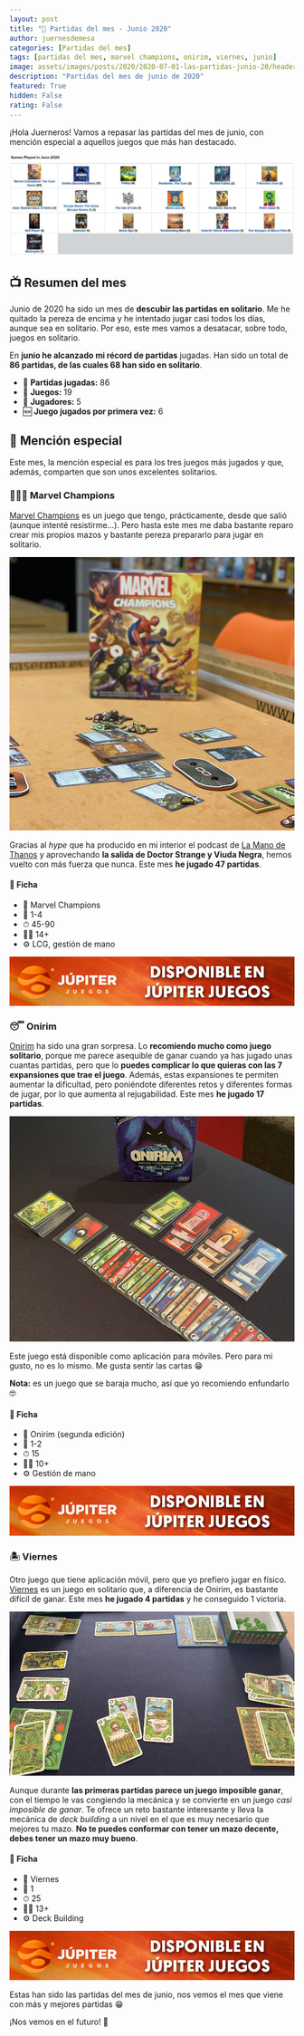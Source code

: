 ```yaml
---
layout: post
title: "🧮 Partidas del mes - Junio 2020"
author: juernesdemesa
categories: [Partidas del mes]
tags: [partidas del mes, marvel champions, onirim, viernes, junio]
image: assets/images/posts/2020/2020-07-01-las-partidas-junio-20/header.jpg
description: "Partidas del mes de junio de 2020"
featured: True
hidden: False
rating: False
---
```


¡Hola Juerneros! Vamos a repasar las partidas del mes de junio, con mención especial a aquellos juegos que más han destacado.

![Partidas de Junio](/assets/images/posts/2020/2020-07-01-las-partidas-junio-20/junio.jpg)

## 📺 Resumen del mes

Junio de 2020 ha sido un mes de **descubir las partidas en solitario**. Me he quitado la pereza de encima y he intentado jugar casi todos los días, aunque sea en solitario. Por eso, este mes vamos a desatacar, sobre todo, juegos en solitario.

En **junio he alcanzado mi récord de partidas** jugadas. Han sido un total de **86 partidas, de las cuales 68 han sido en solitario**.

- 🧮 **Partidas jugadas:** 86
- 🎲 **Juegos:** 19
- 👥 **Jugadores:** 5
- 🆕 **Juego jugados por primera vez:** 6

## 💎 Mención especial

Este mes, la mención especial es para los tres juegos más jugados y que, además, comparten que son unos excelentes solitarios.

### 🦸🏼‍♂️ Marvel Champions

[Marvel Champions](https://boardgamegeek.com/boardgame/285774/marvel-champions-card-game) es un juego que tengo, prácticamente, desde que salió (aunque intenté resistirme...). Pero hasta este mes me daba bastante reparo crear mis propios mazos y bastante pereza prepararlo para jugar en solitario.

![Marvel Champions](/assets/images/posts/2020/2020-07-01-las-partidas-junio-20/marvel-champions.jpg)

Gracias al _hype_ que ha producido en mi interior el podcast de [La Mano de Thanos](https://twitter.com/LaManodeThanos) y aprovechando **la salida de Doctor Strange y Viuda Negra**, hemos vuelto con más fuerza que nunca. Este mes **he jugado 47 partidas**.

#### 📝 Ficha

- 🎲 Marvel Champions
- 👥 1-4
- ⏱ 45-90
- 👶🏼 14+
- ⚙️ LCG, gestión de mano

[![Banner Júpiter Juegos](/assets/images/blog/banners/jupiter.jpg)](https://www.jupiterjuegos.com/juegos-de-mesa/marvel-champions-el-juego-de-cartas)

### 😴 Onirim

[Onirim](https://boardgamegeek.com/boardgame/156336/onirim-second-edition) ha sido una gran sorpresa. Lo **recomiendo mucho como juego solitario**, porque me parece asequible de ganar cuando ya has jugado unas cuantas partidas, pero que lo **puedes complicar lo que quieras con las 7 expansiones que trae el juego**. Además, estas expansiones te permiten aumentar la dificultad, pero poniéndote diferentes retos y diferentes formas de jugar, por lo que aumenta al rejugabilidad. Este mes **he jugado 17 partidas**.

![Onirim](/assets/images/posts/2020/2020-07-01-las-partidas-junio-20/onirim.jpg)

Este juego está disponible como aplicación para móviles. Pero para mi gusto, no es lo mismo. Me gusta sentir las cartas 😁

**Nota:** es un juego que se baraja mucho, así que yo recomiendo enfundarlo 🤓

#### 📝 Ficha

- 🎲 Onirim (segunda edición)
- 👥 1-2
- ⏱ 15
- 👶🏼 10+
- ⚙️ Gestión de mano

[![Banner Júpiter Juegos](/assets/images/blog/banners/jupiter.jpg)](https://www.jupiterjuegos.com/juegos-de-mesa/onirim)

### 🏝️ Viernes

Otro juego que tiene aplicación móvil, pero que yo prefiero jugar en físico. [Viernes](https://boardgamegeek.com/boardgame/43570/friday) es un juego en solitario que, a diferencia de Onirim, es bastante difícil de ganar. Este mes **he jugado 4 partidas** y he conseguido 1 victoria.

![Viernes](/assets/images/posts/2020/2020-07-01-las-partidas-junio-20/viernes.jpg)

Aunque durante **las primeras partidas parece un juego imposible ganar**, con el tiempo le vas congiendo la mecánica y se convierte en un juego _casi imposible de ganar_. Te ofrece un reto bastante interesante y lleva la mecánica de _deck building_ a un nivel en el que es muy necesario que mejores tu mazo. **No te puedes conformar con tener un mazo decente, debes tener un mazo muy bueno**.

#### 📝 Ficha

- 🎲 Viernes
- 👥 1
- ⏱ 25
- 👶🏼 13+
- ⚙️ Deck Building

[![Banner Júpiter Juegos](/assets/images/blog/banners/jupiter.jpg)](https://www.jupiterjuegos.com/juegos-de-mesa/viernes)

Estas han sido las partidas del mes de junio, nos vemos el mes que viene con más y mejores partidas 😁

¡Nos vemos en el futuro! 🦾
